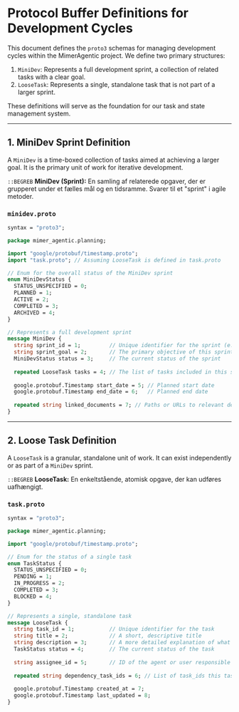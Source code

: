 # Protocol Buffer Definitions for Development Cycles

This document defines the `proto3` schemas for managing development cycles within the MimerAgentic project. We define two primary structures:
1.  `MiniDev`: Represents a full development sprint, a collection of related tasks with a clear goal.
2.  `LooseTask`: Represents a single, standalone task that is not part of a larger sprint.

These definitions will serve as the foundation for our task and state management system.

---

## 1. MiniDev Sprint Definition

A `MiniDev` is a time-boxed collection of tasks aimed at achieving a larger goal. It is the primary unit of work for iterative development.

`::BEGREB`
**MiniDev (Sprint):** En samling af relaterede opgaver, der er grupperet under et fælles mål og en tidsramme. Svarer til et "sprint" i agile metoder.

### `minidev.proto`

```protobuf
syntax = "proto3";

package mimer_agentic.planning;

import "google/protobuf/timestamp.proto";
import "task.proto"; // Assuming LooseTask is defined in task.proto

// Enum for the overall status of the MiniDev sprint
enum MiniDevStatus {
  STATUS_UNSPECIFIED = 0;
  PLANNED = 1;
  ACTIVE = 2;
  COMPLETED = 3;
  ARCHIVED = 4;
}

// Represents a full development sprint
message MiniDev {
  string sprint_id = 1;         // Unique identifier for the sprint (e.g., "sprint_2024_w34")
  string sprint_goal = 2;       // The primary objective of this sprint
  MiniDevStatus status = 3;     // The current status of the sprint
  
  repeated LooseTask tasks = 4; // The list of tasks included in this sprint
  
  google.protobuf.Timestamp start_date = 5; // Planned start date
  google.protobuf.Timestamp end_date = 6;   // Planned end date
  
  repeated string linked_documents = 7; // Paths or URLs to relevant design docs, etc.
}
```

---

## 2. Loose Task Definition

A `LooseTask` is a granular, standalone unit of work. It can exist independently or as part of a `MiniDev` sprint.

`::BEGREB`
**LooseTask:** En enkeltstående, atomisk opgave, der kan udføres uafhængigt.

### `task.proto`

```protobuf
syntax = "proto3";

package mimer_agentic.planning;

import "google/protobuf/timestamp.proto";

// Enum for the status of a single task
enum TaskStatus {
  STATUS_UNSPECIFIED = 0;
  PENDING = 1;
  IN_PROGRESS = 2;
  COMPLETED = 3;
  BLOCKED = 4;
}

// Represents a single, standalone task
message LooseTask {
  string task_id = 1;           // Unique identifier for the task
  string title = 2;             // A short, descriptive title
  string description = 3;       // A more detailed explanation of what needs to be done
  TaskStatus status = 4;        // The current status of the task
  
  string assignee_id = 5;       // ID of the agent or user responsible
  
  repeated string dependency_task_ids = 6; // List of task_ids this task depends on
  
  google.protobuf.Timestamp created_at = 7;
  google.protobuf.Timestamp last_updated = 8;
}
```